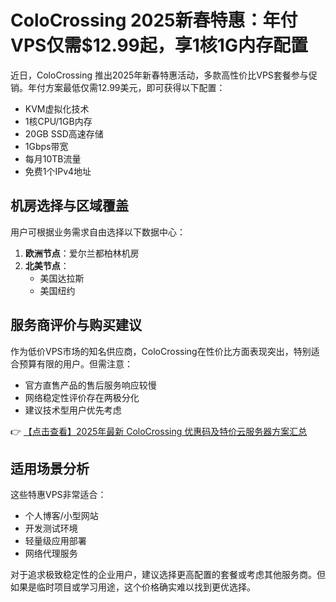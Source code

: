 # ColoCrossing 2025新春特惠：年付VPS仅需$12.99起，享1核1G内存配置

近日，ColoCrossing 推出2025年新春特惠活动，多款高性价比VPS套餐参与促销。年付方案最低仅需12.99美元，即可获得以下配置：

- KVM虚拟化技术
- 1核CPU/1GB内存
- 20GB SSD高速存储
- 1Gbps带宽
- 每月10TB流量
- 免费1个IPv4地址

## 机房选择与区域覆盖

用户可根据业务需求自由选择以下数据中心：

1. **欧洲节点**：爱尔兰都柏林机房
2. **北美节点**：
   - 美国达拉斯
   - 美国纽约

## 服务商评价与购买建议

作为低价VPS市场的知名供应商，ColoCrossing在性价比方面表现突出，特别适合预算有限的用户。但需注意：

- 官方直售产品的售后服务响应较慢
- 网络稳定性评价存在两极分化
- 建议技术型用户优先考虑

👉 [【点击查看】2025年最新 ColoCrossing 优惠码及特价云服务器方案汇总](https://bit.ly/ColoCrossing)

## 适用场景分析

这些特惠VPS非常适合：

- 个人博客/小型网站
- 开发测试环境
- 轻量级应用部署
- 网络代理服务

对于追求极致稳定性的企业用户，建议选择更高配置的套餐或考虑其他服务商。但如果是临时项目或学习用途，这个价格确实难以找到更优选择。